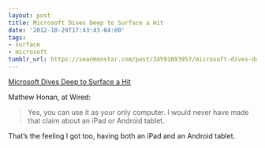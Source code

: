 ```yaml
---
layout: post
title: Microsoft Dives Deep to Surface a Hit
date: '2012-10-29T17:43:43-04:00'
tags:
- surface
- microsoft
tumblr_url: https://seanmonstar.com/post/34591093957/microsoft-dives-deep-to-surface-a-hit
---
```

[Microsoft Dives Deep to Surface a Hit](http://www.wired.com/reviews/2012/10/microsoft-surface/all/)  

Mathew Honan, at Wired:

> Yes, you can use it as your only computer. I would never have made that claim about an iPad or Android tablet.

That’s the feeling I got too, having both an iPad and an Android tablet.


